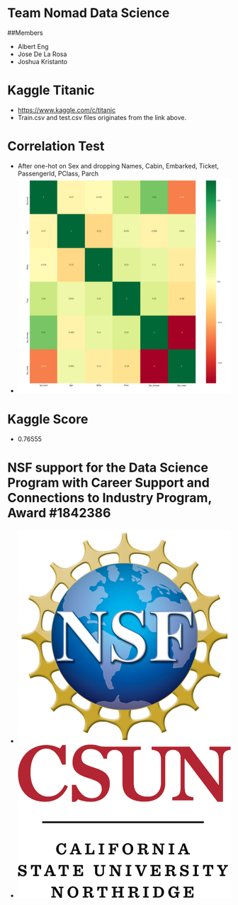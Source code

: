# Team Nomad Data Science
##Members
* Albert Eng
* Jose De La Rosa
* Joshua Kristanto

# Kaggle Titanic
* https://www.kaggle.com/c/titanic
* Train.csv and test.csv files originates from the link above.

# Correlation Test
* After one-hot on Sex and dropping Names, Cabin, Embarked, Ticket, PassengerId, PClass, Parch
* ![Heatmap](Heatmap.png)


# Kaggle Score 
* 0.76555

# NSF support for the Data Science Program with Career Support and Connections to Industry Program, Award #1842386
* ![NSF](NSF.png)
* ![CSUN](CSUN.jpg)